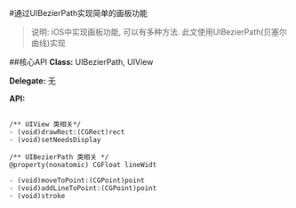 #通过UIBezierPath实现简单的画板功能

>说明: 
>iOS中实现画板功能, 可以有多种方法. 此文使用UIBezierPath(贝塞尔曲线)实现
> 
>
	
##核心API
**Class:** UIBezierPath, UIView

**Delegate:** 无

**API:** 

```OC

/** UIView 类相关*/
- (void)drawRect:(CGRect)rect
- (void)setNeedsDisplay 

/** UIBezierPath 类相关 */
@property(nonatomic) CGFloat lineWidt

- (void)moveToPoint:(CGPoint)point
- (void)addLineToPoint:(CGPoint)point
- (void)stroke
```
